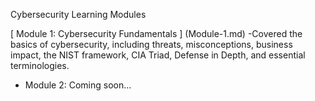Cybersecurity Learning Modules

[ Module 1: Cybersecurity Fundamentals ] (Module-1.md)
-Covered the basics of cybersecurity, including threats, misconceptions, business impact, the NIST framework, CIA Triad, Defense in Depth, and essential terminologies. 

- Module 2: Coming soon...
